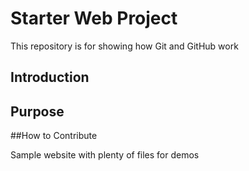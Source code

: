 # Starter Web Project

This repository is for showing how Git and GitHub work

## Introduction

## Purpose

##How to Contribute

Sample website with plenty of files for demos